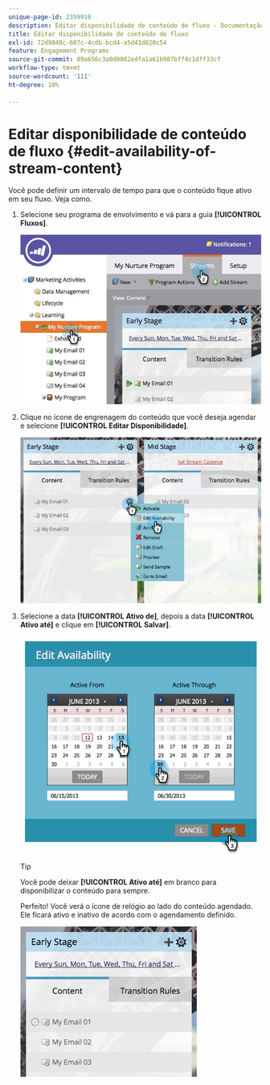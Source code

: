 ```yaml
---
unique-page-id: 2359910
description: Editar disponibilidade de conteúdo de fluxo - Documentação do Marketo - Documentação do produto
title: Editar disponibilidade de conteúdo de fluxo
exl-id: 72d9848c-607c-4cdb-bcd4-a5d41d820c54
feature: Engagement Programs
source-git-commit: 09a656c3a0d0002edfa1a61b987bff4c1dff33cf
workflow-type: tm+mt
source-wordcount: '111'
ht-degree: 10%

---
```


# Editar disponibilidade de conteúdo de fluxo {#edit-availability-of-stream-content}

Você pode definir um intervalo de tempo para que o conteúdo fique ativo em seu fluxo. Veja como.

1. Selecione seu programa de envolvimento e vá para a guia **[!UICONTROL Fluxos]**.

   ![](assets/cloneasteam-2.jpg)

1. Clique no ícone de engrenagem do conteúdo que você deseja agendar e selecione **[!UICONTROL Editar Disponibilidade]**.

   ![](assets/image2014-9-15-17-3a35-3a56.png)

1. Selecione a data **[!UICONTROL Ativo de]**, depois a data **[!UICONTROL Ativo até]** e clique em **[!UICONTROL Salvar]**.

   ![](assets/image2014-9-15-17-3a36-3a0.png)

   >[!TIP]
   >
   >Você pode deixar **[!UICONTROL Ativo até]** em branco para disponibilizar o conteúdo para sempre.

   Perfeito! Você verá o ícone de relógio ao lado do conteúdo agendado. Ele ficará ativo e inativo de acordo com o agendamento definido.

   ![](assets/image2014-9-15-17-3a36-3a4.png)
